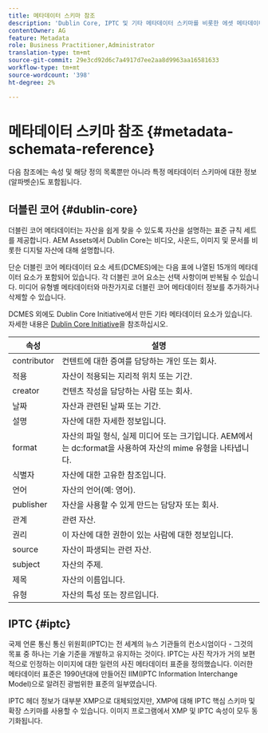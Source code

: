 ```yaml
---
title: 메타데이터 스키마 참조
description: 'Dublin Core, IPTC 및 기타 메타데이터 스키마를 비롯한 에셋 메타데이터를 설명하는 표준 규칙에 대해 알아봅니다. '
contentOwner: AG
feature: Metadata
role: Business Practitioner,Administrator
translation-type: tm+mt
source-git-commit: 29e3cd92d6c7a4917d7ee2aa8d9963aa16581633
workflow-type: tm+mt
source-wordcount: '398'
ht-degree: 2%

---
```



# 메타데이터 스키마 참조 {#metadata-schemata-reference}

다음 참조에는 속성 및 해당 정의 목록뿐만 아니라 특정 메타데이터 스키마에 대한 정보(알파벳순)도 포함됩니다.

## 더블린 코어 {#dublin-core}

더블린 코어 메타데이터는 자산을 쉽게 찾을 수 있도록 자산을 설명하는 표준 규칙 세트를 제공합니다. AEM Assets에서 Dublin Core는 비디오, 사운드, 이미지 및 문서를 비롯한 디지털 자산에 대해 설명합니다.

단순 더블린 코어 메타데이터 요소 세트(DCMES)에는 다음 표에 나열된 15개의 메타데이터 요소가 포함되어 있습니다. 각 더블린 코어 요소는 선택 사항이며 반복될 수 있습니다. 미디어 유형별 메타데이터와 마찬가지로 더블린 코어 메타데이터 정보를 추가하거나 삭제할 수 있습니다.

DCMES 외에도 Dublin Core Initiative에서 만든 기타 메타데이터 요소가 있습니다. 자세한 내용은 [Dublin Core Initiative](http://dublincore.org/)을 참조하십시오.

| 속성 | 설명 |
|---|---|
| contributor | 컨텐트에 대한 증여를 담당하는 개인 또는 회사. |
| 적용 | 자산이 적용되는 지리적 위치 또는 기간. |
| creator | 컨텐츠 작성을 담당하는 사람 또는 회사. |
| 날짜 | 자산과 관련된 날짜 또는 기간. |
| 설명 | 자산에 대한 자세한 정보입니다. |
| format | 자산의 파일 형식, 실제 미디어 또는 크기입니다. AEM에서는 dc:format을 사용하여 자산의 mime 유형을 나타냅니다. |
| 식별자 | 자산에 대한 고유한 참조입니다. |
| 언어 | 자산의 언어(예: 영어). |
| publisher | 자산을 사용할 수 있게 만드는 담당자 또는 회사. |
| 관계 | 관련 자산. |
| 권리 | 이 자산에 대한 권한이 있는 사람에 대한 정보입니다. |
| source | 자산이 파생되는 관련 자산. |
| subject | 자산의 주제. |
| 제목 | 자산의 이름입니다. |
| 유형 | 자산의 특성 또는 장르입니다. |

## IPTC {#iptc}

국제 언론 통신 통신 위원회(IPTC)는 전 세계의 뉴스 기관들의 컨소시엄이다 - 그것의 목표 중 하나는 기술 기준을 개발하고 유지하는 것이다. IPTC는 사진 작가가 거의 보편적으로 인정하는 이미지에 대한 일련의 사진 메타데이터 표준을 정의했습니다. 이러한 메타데이터 표준은 1990년대에 만들어진 IIM(IPTC Information Interchange Model)으로 알려진 광범위한 표준의 일부였습니다.

IPTC 헤더 정보가 대부분 XMP으로 대체되었지만, XMP에 대해 IPTC 핵심 스키마 및 확장 스키마를 사용할 수 있습니다. 이미지 프로그램에서 XMP 및 IPTC 속성이 모두 동기화됩니다.
